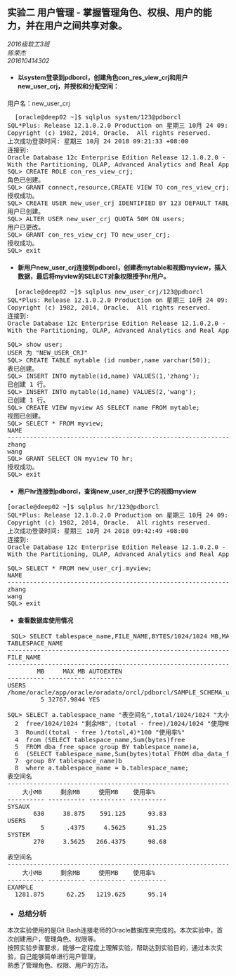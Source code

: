 ## 实验二 用户管理 - 掌握管理角色、权根、用户的能力，并在用户之间共享对象。
 *2016级软工3班*  
 *陈荣杰*  
 *201610414302*    
 - #### 以system登录到pdborcl，创建角色con_res_view_crj和用户new_user_crj，并授权和分配空间：  
用户名：new_user_crj
<pre>
  [oracle@deep02 ~]$ sqlplus system/123@pdborcl
SQL*Plus: Release 12.1.0.2.0 Production on 星期三 10月 24 09:22:10 2018
Copyright (c) 1982, 2014, Oracle.  All rights reserved.
上次成功登录时间: 星期三 10月 24 2018 09:21:33 +08:00
连接到:
Oracle Database 12c Enterprise Edition Release 12.1.0.2.0 - 64bit Production
With the Partitioning, OLAP, Advanced Analytics and Real Application Testing options
SQL> CREATE ROLE con_res_view_crj;
角色已创建。
SQL> GRANT connect,resource,CREATE VIEW TO con_res_view_crj;
授权成功。
SQL> CREATE USER new_user_crj IDENTIFIED BY 123 DEFAULT TABLESPACE users TEMPORARY TABLESPACE temp;
用户已创建。
SQL> ALTER USER new_user_crj QUOTA 50M ON users;
用户已更改。
SQL> GRANT con_res_view_crj TO new_user_crj;
授权成功。
SQL> exit
</pre>    

 - #### 新用户new_user_crj连接到pdborcl，创建表mytable和视图myview，插入数据，最后将myview的SELECT对象权限授予hr用户。
<pre>
  [oracle@deep02 ~]$ sqlplus new_user_crj/123@pdborcl
SQL*Plus: Release 12.1.0.2.0 Production on 星期三 10月 24 09:34:00 2018
Copyright (c) 1982, 2014, Oracle.  All rights reserved.
连接到:
Oracle Database 12c Enterprise Edition Release 12.1.0.2.0 - 64bit Production
With the Partitioning, OLAP, Advanced Analytics and Real Application Testing options

SQL> show user;
USER 为 "NEW_USER_CRJ"
SQL> CREATE TABLE mytable (id number,name varchar(50));
表已创建。
SQL> INSERT INTO mytable(id,name) VALUES(1,'zhang');
已创建 1 行。
SQL> INSERT INTO mytable(id,name) VALUES(2,'wang');
已创建 1 行。
SQL> CREATE VIEW myview AS SELECT name FROM mytable;
视图已创建。
SQL> SELECT * FROM myview;
NAME
--------------------------------------------------------------------------------
zhang
wang
SQL> GRANT SELECT ON myview TO hr;
授权成功。
SQL> exit
</pre>  

 - #### 用户hr连接到pdborcl，查询new_user_crj授予它的视图myview
<pre>
[oracle@deep02 ~]$ sqlplus hr/123@pdborcl
SQL*Plus: Release 12.1.0.2.0 Production on 星期三 10月 24 09:43:18 2018
Copyright (c) 1982, 2014, Oracle.  All rights reserved.
上次成功登录时间: 星期三 10月 24 2018 09:42:49 +08:00
连接到:
Oracle Database 12c Enterprise Edition Release 12.1.0.2.0 - 64bit Production
With the Partitioning, OLAP, Advanced Analytics and Real Application Testing options

SQL> SELECT * FROM new_user_crj.myview;
NAME
--------------------------------------------------------------------------------
zhang
wang
SQL> exit
</pre>  
 - #### 查看数据库使用情况  
<pre>
 SQL> SELECT tablespace_name,FILE_NAME,BYTES/1024/1024 MB,MAXBYTES/1024/1024 MAX_MB,autoextensible FROM dba_data_files WHERE tablespace_name='USERS';
TABLESPACE_NAME
--------------------------------------------------------------------------------
FILE_NAME
--------------------------------------------------------------------------------
        MB     MAX_MB AUTOEXTEN
---------- ---------- ---------
USERS
/home/oracle/app/oracle/oradata/orcl/pdborcl/SAMPLE_SCHEMA_users01.dbf
         5 32767.9844 YES

SQL> SELECT a.tablespace_name "表空间名",total/1024/1024 "大小MB",
  2  free/1024/1024 "剩余MB"，(total - free)/1024/1024 "使用MB"，
  3  Round((total - free )/total,4)*100 "使用率%"
  4  from (SELECT tablespace_name,Sum(bytes)free
  5  FROM dba_free_space group BY tablespace_name)a,
  6  (SELECT tablespace_name,Sum(bytes)total FROM dba_data_files
  7  group BY tablespace_name)b
  8  where a.tablespace_name = b.tablespace_name;
表空间名
--------------------------------------------------------------------------------
    大小MB     剩余MB     使用MB    使用率%
---------- ---------- ---------- ----------
SYSAUX
       630     38.875    591.125      93.83
USERS
         5      .4375     4.5625      91.25
SYSTEM
       270     3.5625   266.4375      98.68

表空间名
--------------------------------------------------------------------------------
    大小MB     剩余MB     使用MB    使用率%
---------- ---------- ---------- ----------
EXAMPLE
  1281.875      62.25   1219.625      95.14
</pre>
 - ### 总结分析  
本次实验使用的是Git Bash连接老师的Oracle数据库来完成的。本次实验中，首次创建用户，管理角色、权限等。  
按照实验步骤要求，能够一定程度上理解实验，帮助达到实验目的，通过本次实验，自己能够简单进行用户管理，  
熟悉了管理角色、权限、用户的方法。
